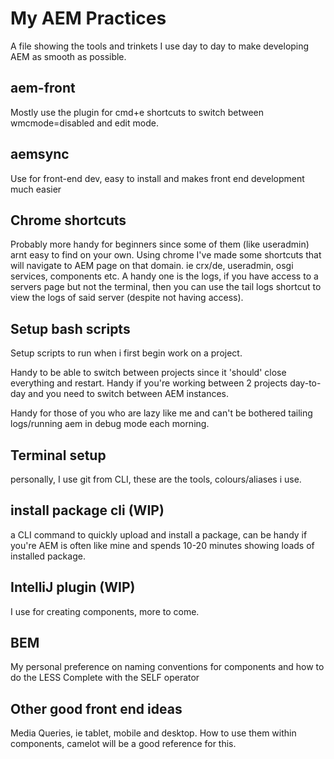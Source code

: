 
# My AEM Practices
A file showing the tools and trinkets I use day to day to make developing AEM as smooth as possible.

## aem-front
Mostly use the plugin for cmd+e shortcuts to switch between wmcmode=disabled and edit mode.

## aemsync
Use for front-end dev, easy to install and makes front end development much easier

## Chrome shortcuts
Probably more handy for beginners since some of them (like useradmin) arnt easy to find on your own.
Using chrome I've made some shortcuts that will navigate to AEM page on that domain.
ie crx/de, useradmin, osgi services, components etc.
A handy one is the logs, if you have access to a servers page but not the terminal, then you can use the tail logs shortcut to view the logs of said server (despite not having access).

## Setup bash scripts
Setup scripts to run when i first begin work on a project.

Handy to be able to switch between projects since it 'should' close everything and restart. Handy if you're working between 2 projects day-to-day and you need to switch between AEM instances.

Handy for those of you who are lazy like me and can't be bothered tailing logs/running aem in debug mode each morning.

## Terminal setup
personally, I use git from CLI, these are the tools, colours/aliases i use.

## install package cli (WIP)
a CLI command to quickly upload and install a package, can be handy if you're AEM is often like mine and spends 10-20 minutes showing loads of installed package.

## IntelliJ plugin (WIP)
I use for creating components, more to come.

## BEM
My personal preference on naming conventions for components and how to do the LESS
Complete with the SELF operator

## Other good front end ideas
Media Queries, ie tablet, mobile and desktop. How to use them within components, camelot will be a good reference for this.
